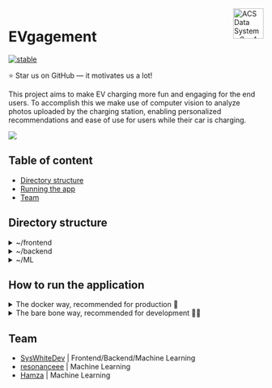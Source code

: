 <a href="https://www.vmware.com/">
    <img src="https://companieslogo.com/img/orig/VMW_BIG.D-de339fb7.png?t=1649106385" alt="ACS Data Systems S.p.A. logo" title="ACS Data Systems S.p.A." align="right" height="60" />
</a>

# EVgagement

[![stable](https://github.com/SysWhiteDev/VMwareCarAnalysis/actions/workflows/StableTestingWorkflow.yml/badge.svg?branch=main)](https://github.com/SysWhiteDev/VMwareCarAnalysis/actions/workflows/StableTestingWorkflow.yml)

⭐ Star us on GitHub — it motivates us a lot!

This project aims to make EV charging more fun and engaging for the end users.
To accomplish this we make use of computer vision to analyze photos uploaded by the charging station, enabling personalized recommendations and ease of use for users while their car is charging.
<br>

<img src="https://www.vdr.one/wp-content/uploads/2015/10/vmware-banner.png">

## Table of content

- [Directory structure](#directory-structure)
- [Running the app](#how-to-run-the-application)
- [Team](#team)

## Directory structure

<details>
<summary>~/frontend</summary>
All the needed files to run the frontend flawlessly.
</details>

<details>
<summary>~/backend</summary>
The brains of the frontend, manages authentication and viewer syncronization.
</details>

<details>
<summary>~/ML</summary>
The part of software that takes care of analyzing the footage sent by the various viewers.
</details>

## How to run the application
<details>
  <summary>The docker way, recommended for production 🐳</summary>
  <br>
  <b>Step 1</b>: Install docker engine<br/>
  First of all you need docker engine installed on your machine, you can install it by following the instructions on the official <a href="https://docs.docker.com/engine/install/" target="_blank">Docker website</a><br><br>

  <b>Step 2</b>: Clone the repository to your machine<br/>
  ```bash
  git clone https://github.com/SysWhiteDev/VMwareCarAnalysis.git
  ```
  <br>

  <b>Step 3</b>: Navigate to the repository directory<br/>
  ```bash
  cd VMwareCarAnalysis
  ```
  <br>
  
  <b>Step 4</b>: Spin docker compose up<br/>
  ```bash
  docker compose up
  ```
  <b>DONE!</b> the app frontend will be running on port 3000.<br/>
</details>

<details>
  <summary>The bare bone way, recommended for development 🧑‍💻</summary><br>
  <b>NOTE: This process it's for a debian based system</b><br><br>

  <b>Step 1</b>: Clone the repository to your machine<br/>
  ```bash
  git clone https://github.com/SysWhiteDev/VMwareCarAnalysis.git
  ```
  <br>

  <b>Step 2</b>: Navigate to the repository directory<br/>
  ```bash
  cd VMwareCarAnalysis
  ```
  <br>
  
  <b>Step 3</b>: Install MySQL server
  ```bash
  sudo apt-get update
  sudo apt-get install mysql-server
  ```
  <b>Step 3</b>: Configure MySQL Instances
  1. Create configuration File for First instance (port 3306)
  ```bash
  sudo nano /etc/mysql/mysql.conf.d/mysqld1.cnf
  ```
  2. Add the following configuration inside the file
  ```
  [mysqld1]
  port = 3306
  datadir = /var/lib/mysql3306
  socket = /var/run/mysqld/mysqld3306.sock
  ```
  3. Create configuration File for Second instance (port 3307)
  ```bash
  sudo nano /etc/mysql/mysql.conf.d/mysqld2.cnf
  ```
  4. Add the following configuration inside the file
  ```
  [mysqld2]
  port = 3307
  datadir = /var/lib/mysql3307
  socket = /var/run/mysqld/mysqld3307.sock
  ```
  5. Create Data Directories
  ```
  sudo mkdir /var/lib/mysql3306
  sudo mkdir /var/lib/mysql3307
  ```
  6. Initialize MySQL Data Directories
  ```
  sudo mysqld --initialize --datadir=/var/lib/mysql3306 --user=mysql
  sudo mysqld --initialize --datadir=/var/lib/mysql3307 --user=mysql
  ```
  7. Start MySQL Instances
  ```
  sudo service mysql start --socket=/var/run/mysqld/mysqld3306.sock --port=3306 --pid-file=/var/run/mysqld/mysqld3306.pid
  sudo service mysql start --socket=/var/run/mysqld/mysqld3307.sock --port=3307 --pid-file=/var/run/mysqld/mysqld3307.pid
  ```
  8. Configure the first instance (port 3306)
  ```bash
  sudo mysql -S /var/run/mysqld/mysqld3306.sock -P 3306 -u root -p
  ```
  ```
  CREATE USER 'vmware'@'localhost' IDENTIFIED BY 'vmware';
  CREATE DATABASE IF NOT EXISTS `backend-db`;
  GRANT ALL PRIVILEGES ON `backend-db`.* TO 'vmware'@'localhost';
  FLUSH PRIVILEGES;
  USE `backend-db`;
  SOURCE ./backend/migrations/base.sql;
  exit
  ```
  9. Configure the second instance (port 3307)
  ```bash
  sudo mysql -S /var/run/mysqld/mysqld3307.sock -P 3307 -u root -p
  ```
  ```
  CREATE USER 'vmware'@'localhost' IDENTIFIED BY 'vmware';
  CREATE DATABASE IF NOT EXISTS `ml-db`;
  GRANT ALL PRIVILEGES ON `ml-db`.* TO 'vmware'@'localhost';
  FLUSH PRIVILEGES;
  USE `ml-db`;
  SOURCE ./ML/migrations/base.sql;
  exit
  ```
  <b>Step 4</b>: Install ffmpeg<br/>
  1. Install ffmpeg package
  ```bash
  sudo apt-get install ffmpeg
  ```
  2. Verify the installation
  ```bash
  ffmpeg -version
  ```
  <b>Step 5</b>: Start the services in dev mode<br/>
  - Open 3 different terminals

  <b>Terminal 1</b> (backend)<br>
  1. Move into the backend directory
  ```bash
  cd ./backend
  ```
  2. Install the node modules
  ```bash
  npm ci
  ```
  3. Run the server in dev mode
  ```bash
  npm run dev
  ```
  <b>Terminal 2</b> (ML)<br>
  1. Move into the backend directory
  ```bash
  cd ./ML
  ```
  2. Install the node modules
  ```bash
  npm ci
  ```
  3. Run the server in dev mode
  ```bash
  npm run dev
  ```
  <b>Terminal 3</b> (frontend)<br>
  1. Move into the backend directory
  ```bash
  cd ./frontend
  ```
  2. Install the node modules
  ```bash
  npm ci
  ```
  3. Run the server in dev mode
  ```bash
  npm run dev
  ```
<b>DONE!</b> with this setup, the application will automatically update on code change, the app frontend will be running on port 3000.<br/>
</details>

## Team
- [SysWhiteDev](https://github.com/syswhitedev) | Frontend/Backend/Machine Learning
- [resonanceee](https://github.com/resonanceee) | Machine Learning
- [Hamza](https://github.com/Hamza5955) | Machine Learning
